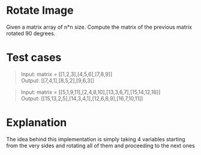 # Rotate Image
Given a matrix array of n*n size. Compute the matrix of the previous matrix rotated 90 degrees.

# Test cases
> Input: matrix = [[1,2,3],[4,5,6],[7,8,9]] \
> Output: [[7,4,1],[8,5,2],[9,6,3]]

> Input: matrix = [[5,1,9,11],[2,4,8,10],[13,3,6,7],[15,14,12,16]] \
> Output: [[15,13,2,5],[14,3,4,1],[12,6,8,9],[16,7,10,11]] 

# Explanation
The idea behind this implementation is simply taking 4 variables starting from the very sides and rotating all of them and proceeding to the next ones